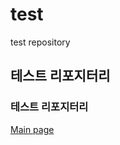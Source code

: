 # test
test repository
## 테스트 리포지터리
### 테스트 리포지터리
<a role="menuitem" href="../test/" target="_blank">Main page</a>
